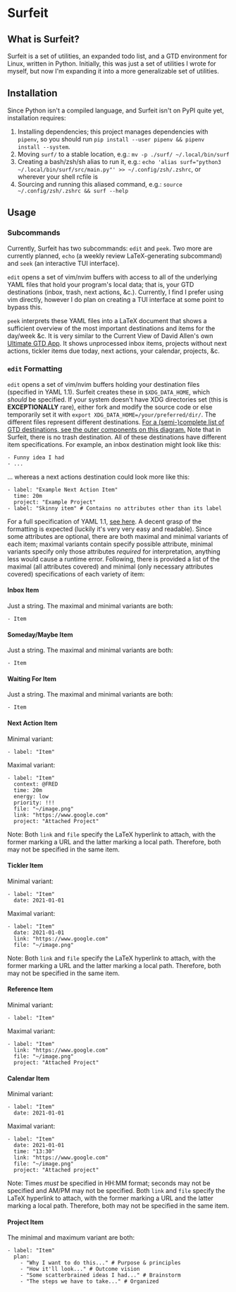 # Surfeit

## What is Surfeit?
Surfeit is a set of utilities, an expanded todo list, and a GTD environment for Linux, written in Python. Initially, this was just a set of utilities I wrote for myself, but now I'm expanding it into a more generalizable set of utilities.

## Installation
Since Python isn't a compiled language, and Surfeit isn't on PyPI quite yet, installation requires:
1. Installing dependencies; this project manages dependencies with `pipenv`, so you should run `pip install --user pipenv && pipenv install --system`.
2. Moving `surf/` to a stable location, e.g.: `mv -p ./surf/ ~/.local/bin/surf`
3. Creating a bash/zsh/sh alias to run it, e.g.: `echo 'alias surf="python3 ~/.local/bin/surf/src/main.py"' >> ~/.config/zsh/.zshrc`, or wherever your shell rcfile is
4. Sourcing and running this aliased command, e.g.: `source ~/.config/zsh/.zshrc && surf --help`

## Usage

### Subcommands
Currently, Surfeit has two subcommands: `edit` and `peek`. Two more are currently planned, `echo` (a weekly review LaTeX-generating subcommand) and `seek` (an interactive TUI interface).

`edit` opens a set of vim/nvim buffers with access to all of the underlying YAML files that hold your program's local data; that is, your GTD destinations (inbox, trash, next actions, &c.). Currently, I find I prefer using vim directly, however I do plan on creating a TUI interface at some point to bypass this.

`peek` interprets these YAML files into a LaTeX document that shows a sufficient overview of the most important destinations and items for the day/week &c. It is very similar to the Current View of David Allen's own [Ultimate GTD App](https://www.dropbox.com/s/d9sdbghzooy4rpy/DA_software.pdf?dl=1). It shows unprocessed inbox items, projects without next actions, tickler items due today, next actions, your calendar, projects, &c.

### `edit` Formatting
`edit` opens a set of vim/nvim buffers holding your destination files (specified in YAML 1.1). Surfeit creates these in `$XDG_DATA_HOME`, which *should* be specified. If your system doesn't have XDG directories set (this is **EXCEPTIONALLY** rare), either fork and modify the source code or else temporarily set it with `export XDG_DATA_HOME=/your/preferred/dir/`. The different files represent different destinations. [For a (semi-)complete list of GTD destinations, see the outer components on this diagram.](https://archive.is/TjVdW) Note that in Surfeit, there is no trash destination. All of these destinations have different item specifications. For example, an inbox destination might look like this:
```
- Funny idea I had
- ...
```
... whereas a next actions destination could look more like this:
```
- label: "Example Next Action Item"
  time: 20m
  project: "Example Project"
- label: "Skinny item" # Contains no attributes other than its label
```
For a full specification of YAML 1.1, [see here](https://yaml.org/spec/1.1/). A decent grasp of the formatting is expected (luckily it's very very easy and readable). Since some attributes are optional, there are both maximal and minimal variants of each item; maximal variants contain specify possible attribute, minimal variants specify only those attributes *required* for interpretation, anything less would cause a runtime error. Following, there is provided a list of the maximal (all attributes covered) and minimal (only necessary attributes covered) specifications of each variety of item:

#### Inbox Item
Just a string. The maximal and minimal variants are both:
```
- Item
```

#### Someday/Maybe Item
Just a string. The maximal and minimal variants are both:
```
- Item
```

#### Waiting For Item
Just a string. The maximal and minimal variants are both:
```
- Item
```

#### Next Action Item
Minimal variant:
```
- label: "Item"
```
Maximal variant:
```
- label: "Item"
  context: @FRED
  time: 20m
  energy: low
  priority: !!!
  file: "~/image.png"
  link: "https://www.google.com"
  project: "Attached Project"
```
Note: Both `link` and `file` specify the LaTeX hyperlink to attach, with the former marking a URL and the latter marking a local path. Therefore, both may not be specified in the same item.

#### Tickler Item
Minimal variant:
```
- label: "Item"
  date: 2021-01-01
```
Maximal variant:
```
- label: "Item"
  date: 2021-01-01
  link: "https://www.google.com"
  file: "~/image.png"
```
Note: Both `link` and `file` specify the LaTeX hyperlink to attach, with the former marking a URL and the latter marking a local path. Therefore, both may not be specified in the same item.

#### Reference Item
Minimal variant:
```
- label: "Item"
```
Maximal variant:
```
- label: "Item"
  link: "https://www.google.com"
  file: "~/image.png"
  project: "Attached Project"
```

#### Calendar Item
Minimal variant:
```
- label: "Item"
  date: 2021-01-01
```
Maximal variant:
```
- label: "Item"
  date: 2021-01-01
  time: "13:30"
  link: "https://www.google.com"
  file: "~/image.png"
  project: "Attached project"
```
Note: Times *must* be specified in HH:MM format; seconds may not be specified and AM/PM may not be specified. Both `link` and `file` specify the LaTeX hyperlink to attach, with the former marking a URL and the latter marking a local path. Therefore, both may not be specified in the same item.

#### Project Item
The minimal and maximum variant are both:
```
- label: "Item"
  plan:
    - "Why I want to do this..." # Purpose & principles
    - "How it'll look..." # Outcome vision
    - "Some scatterbrained ideas I had..." # Brainstorm
    - "The steps we have to take..." # Organized
```
